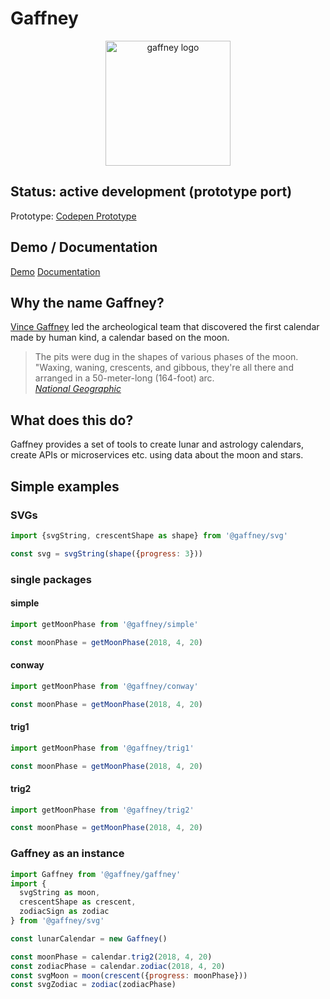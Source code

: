 # Gaffney

<p align="center"><img src="https://cdn.rawgit.com/pixelass/gaffney/master/gaffney.svg" alt="gaffney logo" width="200"/></p>

## Status: active development (prototype port)

Prototype: [Codepen Prototype](https://codepen.io/pixelass/pen/baybqZ)

## Demo / Documentation

[Demo](https://pixelass.github.io/gaffney)
[Documentation](https://pixelass.github.io/gaffney/api)

## Why the name Gaffney?

[Vince Gaffney](https://twitter.com/gaffney_v) led the archeological team that
discovered the first calendar made by human kind, a calendar based on the moon.

> The pits were dug in the shapes of various phases of the moon. "Waxing, waning,
> crescents, and gibbous, they're all there and arranged in a 50-meter-long (164-foot) arc.  
> *[National Geographic](https://news.nationalgeographic.com/news/2013/07/130715-worlds-oldest-calendar-lunar-cycle-pits-mesolithic-scotland/)*

## What does this do?

Gaffney provides a set of tools to create lunar and astrology calendars, create APIs
or microservices etc. using data about the moon and stars.

## Simple examples

### SVGs

```js
import {svgString, crescentShape as shape} from '@gaffney/svg'

const svg = svgString(shape({progress: 3}))
```

### single packages

#### simple

```js
import getMoonPhase from '@gaffney/simple'

const moonPhase = getMoonPhase(2018, 4, 20)
```

#### conway

```js
import getMoonPhase from '@gaffney/conway'

const moonPhase = getMoonPhase(2018, 4, 20)
```

#### trig1

```js
import getMoonPhase from '@gaffney/trig1'

const moonPhase = getMoonPhase(2018, 4, 20)
```

#### trig2

```js
import getMoonPhase from '@gaffney/trig2'

const moonPhase = getMoonPhase(2018, 4, 20)
```

### Gaffney as an instance

```js
import Gaffney from '@gaffney/gaffney'
import {
  svgString as moon,
  crescentShape as crescent,
  zodiacSign as zodiac
} from '@gaffney/svg'

const lunarCalendar = new Gaffney()

const moonPhase = calendar.trig2(2018, 4, 20)
const zodiacPhase = calendar.zodiac(2018, 4, 20)
const svgMoon = moon(crescent({progress: moonPhase}))
const svgZodiac = zodiac(zodiacPhase)
```
